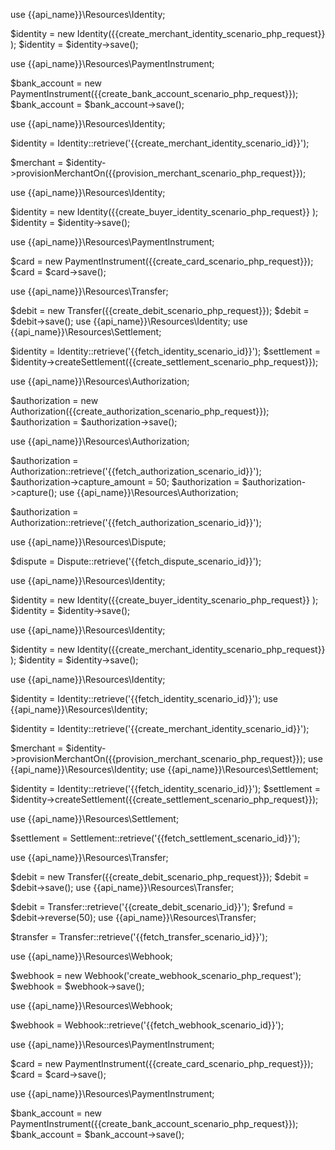 
use {{api_name}}\Resources\Identity;

$identity = new Identity({{create_merchant_identity_scenario_php_request}}
);
$identity = $identity->save();

use {{api_name}}\Resources\PaymentInstrument;

$bank_account = new PaymentInstrument({{create_bank_account_scenario_php_request}});
$bank_account = $bank_account->save();



use {{api_name}}\Resources\Identity;

$identity = Identity::retrieve('{{create_merchant_identity_scenario_id}}');

$merchant = $identity->provisionMerchantOn({{provision_merchant_scenario_php_request}});


use {{api_name}}\Resources\Identity;

$identity = new Identity({{create_buyer_identity_scenario_php_request}}
);
$identity = $identity->save();

use {{api_name}}\Resources\PaymentInstrument;

$card = new PaymentInstrument({{create_card_scenario_php_request}});
$card = $card->save();


use {{api_name}}\Resources\Transfer;

$debit = new Transfer({{create_debit_scenario_php_request}});
$debit = $debit->save();
use {{api_name}}\Resources\Identity;
use {{api_name}}\Resources\Settlement;

$identity = Identity::retrieve('{{fetch_identity_scenario_id}}');
$settlement = $identity->createSettlement({{create_settlement_scenario_php_request}});

use {{api_name}}\Resources\Authorization;

$authorization = new Authorization({{create_authorization_scenario_php_request}});
$authorization = $authorization->save();

use {{api_name}}\Resources\Authorization;

$authorization = Authorization::retrieve('{{fetch_authorization_scenario_id}}');
$authorization->capture_amount = 50;
$authorization = $authorization->capture();
use {{api_name}}\Resources\Authorization;

$authorization = Authorization::retrieve('{{fetch_authorization_scenario_id}}');

use {{api_name}}\Resources\Dispute;

$dispute = Dispute::retrieve('{{fetch_dispute_scenario_id}}');

use {{api_name}}\Resources\Identity;

$identity = new Identity({{create_buyer_identity_scenario_php_request}}
);
$identity = $identity->save();

use {{api_name}}\Resources\Identity;

$identity = new Identity({{create_merchant_identity_scenario_php_request}}
);
$identity = $identity->save();

use {{api_name}}\Resources\Identity;

$identity = Identity::retrieve('{{fetch_identity_scenario_id}}');
use {{api_name}}\Resources\Identity;

$identity = Identity::retrieve('{{create_merchant_identity_scenario_id}}');

$merchant = $identity->provisionMerchantOn({{provision_merchant_scenario_php_request}});
use {{api_name}}\Resources\Identity;
use {{api_name}}\Resources\Settlement;

$identity = Identity::retrieve('{{fetch_identity_scenario_id}}');
$settlement = $identity->createSettlement({{create_settlement_scenario_php_request}});

use {{api_name}}\Resources\Settlement;

$settlement = Settlement::retrieve('{{fetch_settlement_scenario_id}}');

use {{api_name}}\Resources\Transfer;

$debit = new Transfer({{create_debit_scenario_php_request}});
$debit = $debit->save();
use {{api_name}}\Resources\Transfer;

$debit = Transfer::retrieve('{{create_debit_scenario_id}}');
$refund = $debit->reverse(50);
use {{api_name}}\Resources\Transfer;

$transfer = Transfer::retrieve('{{fetch_transfer_scenario_id}}');



use {{api_name}}\Resources\Webhook;

$webhook = new Webhook('create_webhook_scenario_php_request');
$webhook = $webhook->save();



use {{api_name}}\Resources\Webhook;

$webhook = Webhook::retrieve('{{fetch_webhook_scenario_id}}');



use {{api_name}}\Resources\PaymentInstrument;

$card = new PaymentInstrument({{create_card_scenario_php_request}});
$card = $card->save();


use {{api_name}}\Resources\PaymentInstrument;

$bank_account = new PaymentInstrument({{create_bank_account_scenario_php_request}});
$bank_account = $bank_account->save();


